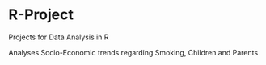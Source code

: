 # R-Project
Projects for Data Analysis in R

Analyses Socio-Economic trends regarding Smoking, Children and Parents
